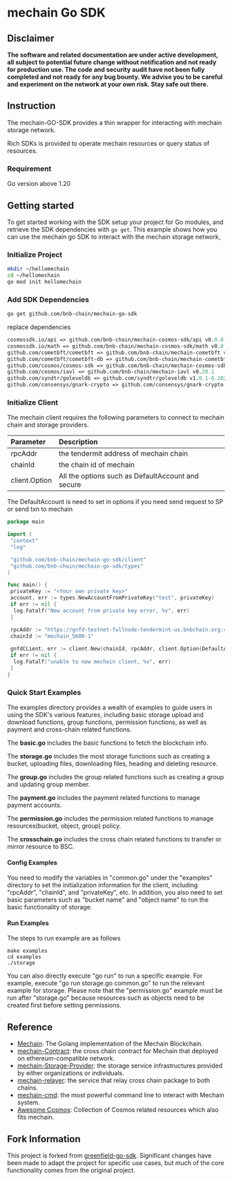 # mechain Go SDK

## Disclaimer

**The software and related documentation are under active development, all subject to potential future change without
notification and not ready for production use. The code and security audit have not been fully completed and not ready
for any bug bounty. We advise you to be careful and experiment on the network at your own risk. Stay safe out there.**

## Instruction

The mechain-GO-SDK provides a thin wrapper for interacting with mechain storage network.

Rich SDKs is provided to operate mechain resources or query status of resources.

### Requirement

Go version above 1.20

## Getting started

To get started working with the SDK setup your project for Go modules, and retrieve the SDK dependencies with `go get`.
This example shows how you can use the mechain go SDK to interact with the mechain storage network,

### Initialize Project

```sh
mkdir ~/hellomechain
cd ~/hellomechain
go mod init hellomechain
```

### Add SDK Dependencies

```sh
go get github.com/bnb-chain/mechain-go-sdk
```

replace dependencies

```go.mod
cosmossdk.io/api => github.com/bnb-chain/mechain-cosmos-sdk/api v0.0.0-20230816082903-b48770f5e210
cosmossdk.io/math => github.com/bnb-chain/mechain-cosmos-sdk/math v0.0.0-20230816082903-b48770f5e210
github.com/cometbft/cometbft => github.com/bnb-chain/mechain-cometbft v1.1.0
github.com/cometbft/cometbft-db => github.com/bnb-chain/mechain-cometbft-db v0.8.1-alpha.1
github.com/cosmos/cosmos-sdk => github.com/bnb-chain/mechain-cosmos-sdk v1.1.0
github.com/cosmos/iavl => github.com/bnb-chain/mechain-iavl v0.20.1
github.com/syndtr/goleveldb => github.com/syndtr/goleveldb v1.0.1-0.20210819022825-2ae1ddf74ef7
github.com/consensys/gnark-crypto => github.com/consensys/gnark-crypto v0.7.0
```

### Initialize Client

The mechain client requires the following parameters to connect to mechain chain and storage providers.

| Parameter             | Description                                       |
|:----------------------|:--------------------------------------------------|
| rpcAddr               | the tendermit address of mechain chain         |
| chainId               | the chain id of mechain                        |
| client.Option  | All the options such as DefaultAccount and secure |

The DefaultAccount is need to set in options if you need send request to SP or send txn to mechain

```go
package main

import (
 "context"
 "log"

 "github.com/bnb-chain/mechain-go-sdk/client"
 "github.com/bnb-chain/mechain-go-sdk/types"
)

func main() {
 privateKey := "<Your own private key>"
 account, err := types.NewAccountFromPrivateKey("test", privateKey)
 if err != nil {
  log.Fatalf("New account from private key error, %v", err)
 }

 rpcAddr := "https://gnfd-testnet-fullnode-tendermint-us.bnbchain.org:443"
 chainId := "mechain_5600-1"
 
 gnfdCLient, err := client.New(chainId, rpcAddr, client.Option{DefaultAccount: account})
 if err != nil {
  log.Fatalf("unable to new mechain client, %v", err)
 }
}

```

### Quick Start Examples

The examples directory provides a wealth of examples to guide users in using the SDK's various features, including basic storage upload and download functions,
group functions, permission functions, as well as payment and cross-chain related functions.

The **basic.go** includes the basic functions to fetch the blockchain info.

The **storage.go** includes the most storage functions such as creating a bucket, uploading files, downloading files, heading and deleting resource.

The **group.go** includes the group related functions such as creating a group and updating group member.

The **payment.go** includes the payment related functions to manage payment accounts.

The **permission.go** includes the permission related functions to manage resources(bucket, object, group) policy.

The **crosschain.go** includes the cross chain related functions to transfer or mirror resource to BSC.

#### Config Examples

You need to modify the variables in "common.go" under the "examples" directory to set the initialization information for the client, including "rpcAddr", "chainId", and "privateKey", etc. In addition,
you also need to set basic parameters such as "bucket name" and "object name" to run the basic functionality of storage.

#### Run Examples

The steps to run example are as follows

```shell
make examples
cd examples
./storage 
```

You can also directly execute "go run" to run a specific example.
For example, execute "go run storage.go common.go" to run the relevant example for storage.
Please note that the "permission.go" example must be run after "storage.go" because resources such as objects need to be created first before setting permissions.

## Reference

- [Mechain](https://github.com/zkMeLabs/mechain): The Golang implementation of the Mechain Blockchain.
- [mechain-Contract](https://github.com/zkMeLabs/mechain-contracts): the cross chain contract for Mechain that deployed on ethereum-compatible network.
- [mechain-Storage-Provider](https://github.com/zkMeLabs/mechain-storage-provider): the storage service infrastructures provided by either organizations or individuals.
- [mechain-relayer](https://github.com/zkMeLabs/mechain-relayer): the service that relay cross chain package to both chains.
- [mechain-cmd](https://github.com/zkMeLabs/mechain-cmd): the most powerful command line to interact with Mechain system.
- [Awesome Cosmos](https://github.com/cosmos/awesome-cosmos): Collection of Cosmos related resources which also fits mechain.

## Fork Information

This project is forked from [greenfield-go-sdk](https://github.com/bnb-chain/greenfield-go-sdk). Significant changes have been made to adapt the project for specific use cases, but much of the core functionality comes from the original project.
